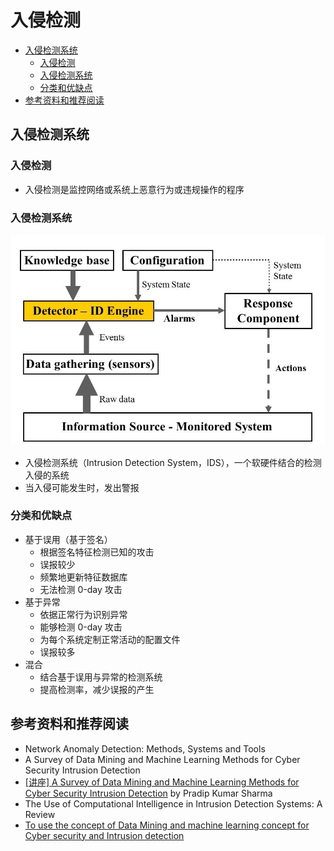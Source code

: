 # 入侵检测

<!-- TOC -->

- [入侵检测系统](#入侵检测系统)
    - [入侵检测](#入侵检测)
    - [入侵检测系统](#入侵检测系统-1)
    - [分类和优缺点](#分类和优缺点)
- [参考资料和推荐阅读](#参考资料和推荐阅读)

<!-- /TOC -->

## 入侵检测系统

### 入侵检测

* 入侵检测是监控网络或系统上恶意行为或违规操作的程序

### 入侵检测系统

![IDS](images/IDS.png)

* 入侵检测系统（Intrusion Detection System，IDS），一个软硬件结合的检测入侵的系统
* 当入侵可能发生时，发出警报

### 分类和优缺点

* 基于误用（基于签名）
    * 根据签名特征检测已知的攻击
    * 误报较少
    * 频繁地更新特征数据库
    * 无法检测 0-day 攻击
* 基于异常
    * 依据正常行为识别异常
    * 能够检测 0-day 攻击
    * 为每个系统定制正常活动的配置文件
    * 误报较多
* 混合
    * 结合基于误用与异常的检测系统
    * 提高检测率，减少误报的产生

## 参考资料和推荐阅读

* Network Anomaly Detection: Methods, Systems and Tools
* A Survey of Data Mining and Machine Learning Methods for Cyber Security Intrusion Detection
* [\[讲座\] A Survey of Data Mining and Machine Learning Methods for Cyber Security Intrusion Detection](http://www.parkjonghyuk.net/lecture/2017-2nd-lecture/forensic/s2.pdf) by Pradip Kumar Sharma
* The Use of Computational Intelligence in Intrusion Detection Systems: A Review
* [To use the concept of Data Mining and machine learning concept for Cyber security and Intrusion detection](https://www.slideshare.net/nishantmehta9849/to-use-the-concept-of-data-mining-and-machine-learning-concept-for-cyber-security-and-intrusion-detection)

